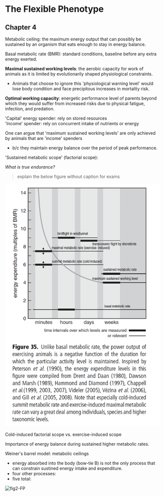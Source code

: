# The Flexible Phenotype

## Chapter 4

Metabolic ceiling: the maximum energy output that can possibly be sustained by an organism that eats enough to stay in energy balance.

Basal metabolic rate (BMR): standard conditions, baseline before any extra energy exerted.

**Maximal sustained working levels**: the aerobic capacity for work of animals as it is limited by evolutionarily shaped physiological constraints.  
- Animals that choose to ignore this 'physiological warning level' would lose body condition and face precipitous increases in mortality risk.

**Optimal working capacity**: energetic performance level of parents beyond which they would suffer from increased risks due to physical fatigue, infection, and predation.

'Capital' energy spender: rely on stored resources  
'Income' spender: rely on concurrent intake of nutrients or energy

One can argue that 'maximum sustained working levels' are only achieved by animals that are 'income' spenders  
- b/c they maintain energy balance over the period of peak performance.

'Sustained metabolic scope' (factorial scope):

*What is true endurance?*

> explain the below figure without caption for exams

![FP-1](https://github.com/emmastrand/EmmaStrand_Notebook/blob/master/Comprehensive-Exams/McWilliams-exam/FP-1.png?raw=true)

Cold-induced factorial scope vs. exercise-induced scope

Importance of energy balance during sustained higher metabolic rates.

Weiner's barrel model: metabolic ceilings  
- energy absorbed into the body (bow-tie B) is not the only process that can constrain sustined energy intake and expenditure.  
- four other processes:
- five total:

![fig2-FP]()
